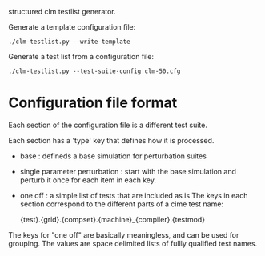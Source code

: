 structured clm testlist generator.

Generate a template configuration file:

    ./clm-testlist.py --write-template

Generate a test list from a configuration file:

    ./clm-testlist.py --test-suite-config clm-50.cfg


# Configuration file format

Each section of the configuration file is a different test suite.

Each section has a 'type' key that defines how it is processed.

- base : defineds a base simulation for perturbation suites

- single parameter perturbation : start with the base simulation and
  perturb it once for each item in each key.

- one off : a simple list of tests that are included as is The keys in
  each section correspond to the different parts of a cime test
  name:

    {test}.{grid}.{compset}.{machine}_{compiler}.{testmod}

The keys for "one off" are basically meaningless, and can be used for
grouping. The values are space delimited lists of fullly qualified
test names.

